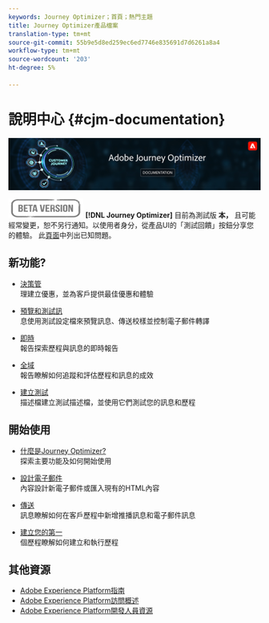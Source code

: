 ```yaml
---
keywords: Journey Optimizer；首頁；熱門主題
title: Journey Optimizer產品檔案
translation-type: tm+mt
source-git-commit: 55b9e5d8ed259ec6ed7746e835691d7d6261a8a4
workflow-type: tm+mt
source-wordcount: '203'
ht-degree: 5%

---
```


# 說明中心 {#cjm-documentation}

![](using/assets/do-not-localize/banner-cjm.png)

![](using/assets/do-not-localize/badge.png)
**[!DNL Journey Optimizer]** 目前為測試版 **本，** 且可能經常變更，恕不另行通知。以使用者身分，從產品UI的「測試回饋」按鈕分享您的體驗。 此[頁面](using/known-issues.md)中列出已知問題。

## 新功能?


* [決策管](using/offers/get-started/starting-offer-decisioning.md) </br> 理建立優惠，並為客戶提供最佳優惠和體驗

* [預覽和測試訊](using/preview.md) </br> 息使用測試設定檔來預覽訊息、傳送校樣並控制電子郵件轉譯

* [即時](using/reports/live-report.md) </br> 報告探索歷程與訊息的即時報告

* [全域](using/reports/global-report.md) </br> 報告瞭解如何追蹤和評估歷程和訊息的成效

* [建立測試](using/building-journeys/creating-test-profiles.md) </br> 描述檔建立測試描述檔，並使用它們測試您的訊息和歷程

## 開始使用

* [什麼是Journey Optimizer?](using/get-started.md) </br> 探索主要功能及如何開始使用

* [設計電子郵件](using/design-emails.md) </br>內容設計新電子郵件或匯入現有的HTML內容

* [傳送](using/building-journeys/journey.md) </br> 訊息瞭解如何在客戶歷程中新增推播訊息和電子郵件訊息

* [建立您的第一](using/building-journeys/journeys-uc.md) </br>個歷程瞭解如何建立和執行歷程

## 其他資源

* [Adobe Experience Platform指南](https://experienceleague.adobe.com/docs/experience-platform/landing/home.html)
* [Adobe Experience Platform訪問概述](https://experienceleague.adobe.com/docs/experience-platform/access-control/home.html)
* [Adobe Experience Platform開發人員資源](https://www.adobe.com/tw/experience-platform/documentation-and-developer-resources.html)
